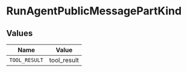 # RunAgentPublicMessagePartKind


## Values

| Name          | Value         |
| ------------- | ------------- |
| `TOOL_RESULT` | tool_result   |
